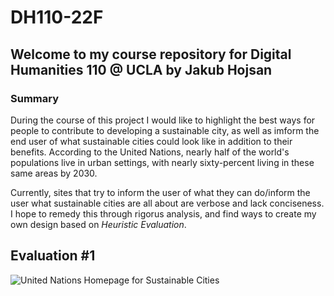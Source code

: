 # DH110-22F

## Welcome to my course repository for Digital Humanities 110 @ UCLA by Jakub Hojsan

### Summary

During the course of this project I would like to highlight the best ways for people to contribute to developing a sustainable city, as well as imform the end user of what sustainable cities could look like in addition to their benefits. According to the United Nations, nearly half of the world's populations live in urban settings, with nearly sixty-percent living in these same areas by 2030.

Currently, sites that try to inform the user of what they can do/inform the user what sustainable cities are all about are verbose and lack conciseness. I hope to remedy this through rigorus analysis, and find ways to create my own design based on *Heuristic Evaluation*.

## Evaluation #1
![United Nations Homepage for Sustainable Cities](timeslips-screenshot.png)
